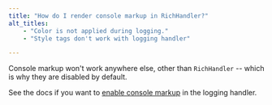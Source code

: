 ```yaml
---
title: "How do I render console markup in RichHandler?"
alt_titles:
    - "Color is not applied during logging."
    - "Style tags don't work with logging handler"

---
```


Console markup won't work anywhere else, other than `RichHandler` -- which is why they are disabled by default.

See the docs if you want to [enable console markup](https://rich.readthedocs.io/en/latest/logging.html#logging-handler) in the logging handler.
